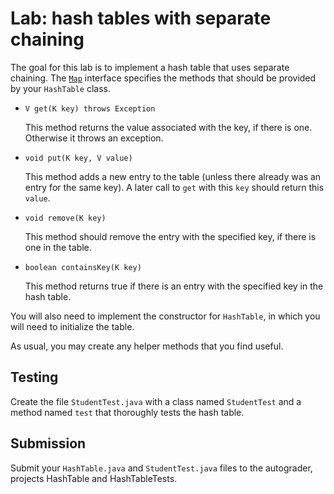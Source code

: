 # Lab: hash tables with separate chaining

The goal for this lab is to implement a hash table that uses separate
chaining. The [`Map`](./Map.java) interface specifies the methods that should be
provided by your `HashTable` class.

- `V get(K key) throws Exception`

    This method returns the value associated with the key,
    if there is one. Otherwise it throws an exception.

- `void put(K key, V value)`

    This method adds a new entry to the table (unless there already
    was an entry for the same key). A later call to `get` with this
    `key` should return this `value`.

- `void remove(K key)`

    This method should remove the entry with the specified key,
    if there is one in the table.

- `boolean containsKey(K key)`

    This method returns true if there is an entry with the specified
    key in the hash table.

You will also need to implement the constructor for `HashTable`,
in which you will need to initialize the table.

As usual, you may create any helper methods that you find useful.

## Testing

Create the file `StudentTest.java` with a class named `StudentTest`
and a method named `test` that thoroughly tests the hash table.

## Submission

Submit your `HashTable.java` and `StudentTest.java` files to the
autograder, projects HashTable and HashTableTests.
